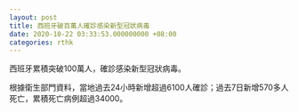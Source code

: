 ```yaml
---
layout: post
title: 西班牙破百萬人確診感染新型冠狀病毒
date: 2020-10-22 03:33:53.000000000 +08:00
categories: rthk
---
```


西班牙累積突破100萬人，確診感染新型冠狀病毒。

根據衛生部門資料，當地過去24小時新增超過6100人確診；過去7日新增570多人死亡，累積死亡病例超過34000。
